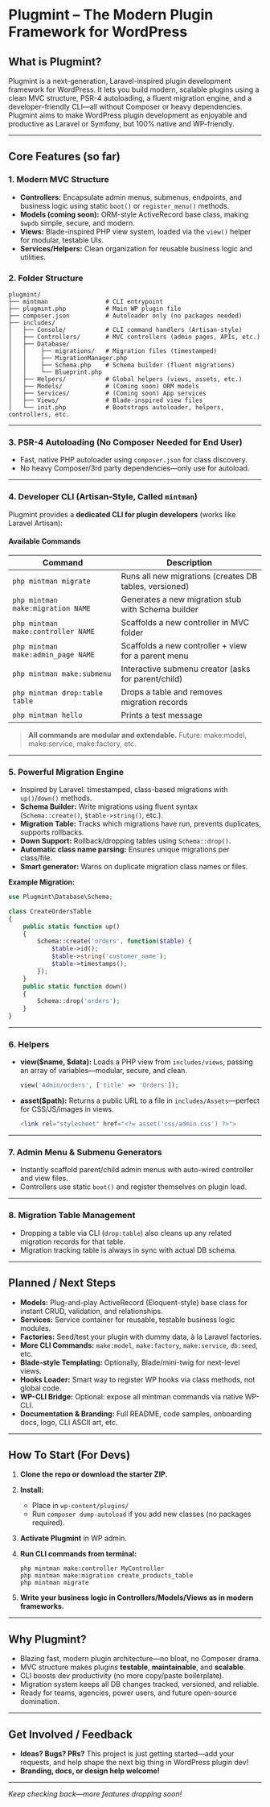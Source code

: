 # Plugmint – The Modern Plugin Framework for WordPress

## **What is Plugmint?**

Plugmint is a next-generation, Laravel-inspired plugin development framework for WordPress. It lets you build modern, scalable plugins using a clean MVC structure, PSR-4 autoloading, a fluent migration engine, and a developer-friendly CLI—all without Composer or heavy dependencies.
Plugmint aims to make WordPress plugin development as enjoyable and productive as Laravel or Symfony, but 100% native and WP-friendly.

---

## **Core Features (so far)**

### 1. **Modern MVC Structure**

* **Controllers:** Encapsulate admin menus, submenus, endpoints, and business logic using static `boot()` or `register_menu()` methods.
* **Models (coming soon):** ORM-style ActiveRecord base class, making `$wpdb` simple, secure, and modern.
* **Views:** Blade-inspired PHP view system, loaded via the `view()` helper for modular, testable UIs.
* **Services/Helpers:** Clean organization for reusable business logic and utilities.

### 2. **Folder Structure**

```
plugmint/
├── mintman                # CLI entrypoint
├── plugmint.php           # Main WP plugin file
├── composer.json          # Autoloader only (no packages needed)
├── includes/
│   ├── Console/           # CLI command handlers (Artisan-style)
│   ├── Controllers/       # MVC controllers (admin pages, APIs, etc.)
│   ├── Database/
│   │    ├── migrations/   # Migration files (timestamped)
│   │    ├── MigrationManager.php
│   │    ├── Schema.php    # Schema builder (fluent migrations)
│   │    └── Blueprint.php
│   ├── Helpers/           # Global helpers (views, assets, etc.)
│   ├── Models/            # (Coming soon) ORM models
│   ├── Services/          # (Coming soon) App services
│   ├── Views/             # Blade-inspired view files
│   └── init.php           # Bootstraps autoloader, helpers, controllers, etc.
```

---

### 3. **PSR-4 Autoloading (No Composer Needed for End User)**

* Fast, native PHP autoloader using `composer.json` for class discovery.
* No heavy Composer/3rd party dependencies—only use for autoload.

---

### 4. **Developer CLI (Artisan-Style, Called `mintman`)**

Plugmint provides a **dedicated CLI for plugin developers** (works like Laravel Artisan):

#### **Available Commands**

| Command                            | Description                                            |
| ---------------------------------- | ------------------------------------------------------ |
| `php mintman migrate`              | Runs all new migrations (creates DB tables, versioned) |
| `php mintman make:migration NAME`  | Generates a new migration stub with Schema builder     |
| `php mintman make:controller NAME` | Scaffolds a new controller in MVC folder               |
| `php mintman make:admin_page NAME` | Scaffolds a new controller + view for a parent menu    |
| `php mintman make:submenu`         | Interactive submenu creator (asks for parent/child)    |
| `php mintman drop:table table`     | Drops a table and removes migration records            |
| `php mintman hello`                | Prints a test message                                  |

> **All commands are modular and extendable.**
> Future: make\:model, make\:service, make\:factory, etc.

---

### 5. **Powerful Migration Engine**

* Inspired by Laravel: timestamped, class-based migrations with `up()`/`down()` methods.
* **Schema Builder:** Write migrations using fluent syntax (`Schema::create()`, `$table->string()`, etc.).
* **Migration Table:** Tracks which migrations have run, prevents duplicates, supports rollbacks.
* **Down Support:** Rollback/dropping tables using `Schema::drop()`.
* **Automatic class name parsing:** Ensures unique migrations per class/file.
* **Smart generator:** Warns on duplicate migration class names or files.

**Example Migration:**

```php
use Plugmint\Database\Schema;

class CreateOrdersTable
{
    public static function up()
    {
        Schema::create('orders', function($table) {
            $table->id();
            $table->string('customer_name');
            $table->timestamps();
        });
    }
    public static function down()
    {
        Schema::drop('orders');
    }
}
```

---

### 6. **Helpers**

* **view(\$name, \$data):**
  Loads a PHP view from `includes/views`, passing an array of variables—modular, secure, and clean.

  ```php
  view('Admin/orders', ['title' => 'Orders']);
  ```
* **asset(\$path):**
  Returns a public URL to a file in `includes/Assets`—perfect for CSS/JS/images in views.

  ```php
  <link rel="stylesheet" href="<?= asset('css/admin.css') ?>">
  ```

---

### 7. **Admin Menu & Submenu Generators**

* Instantly scaffold parent/child admin menus with auto-wired controller and view files.
* Controllers use static `boot()` and register themselves on plugin load.

---

### 8. **Migration Table Management**

* Dropping a table via CLI (`drop:table`) also cleans up any related migration records for that table.
* Migration tracking table is always in sync with actual DB schema.

---

## **Planned / Next Steps**

* **Models:**
  Plug-and-play ActiveRecord (Eloquent-style) base class for instant CRUD, validation, and relationships.
* **Services:**
  Service container for reusable, testable business logic modules.
* **Factories:**
  Seed/test your plugin with dummy data, à la Laravel factories.
* **More CLI Commands:**
  `make:model`, `make:factory`, `make:service`, `db:seed`, etc.
* **Blade-style Templating:**
  Optionally, Blade/mini-twig for next-level views.
* **Hooks Loader:**
  Smart way to register WP hooks via class methods, not global code.
* **WP-CLI Bridge:**
  Optional: expose all mintman commands via native WP-CLI.
* **Documentation & Branding:**
  Full README, code samples, onboarding docs, logo, CLI ASCII art, etc.

---

## **How To Start (For Devs)**

1. **Clone the repo or download the starter ZIP.**
2. **Install:**

   * Place in `wp-content/plugins/`
   * Run `composer dump-autoload` if you add new classes (no packages required).
3. **Activate Plugmint** in WP admin.
4. **Run CLI commands from terminal:**

   ```
   php mintman make:controller MyController
   php mintman make:migration create_products_table
   php mintman migrate
   ```
5. **Write your business logic in Controllers/Models/Views as in modern frameworks.**

---

## **Why Plugmint?**

* Blazing fast, modern plugin architecture—no bloat, no Composer drama.
* MVC structure makes plugins **testable**, **maintainable**, and **scalable**.
* CLI boosts dev productivity (no more copy/paste boilerplate).
* Migration system keeps all DB changes tracked, versioned, and reliable.
* Ready for teams, agencies, power users, and future open-source domination.

---

## **Get Involved / Feedback**

* **Ideas? Bugs? PRs?**
  This project is just getting started—add your requests, and help shape the next big thing in WordPress plugin dev!
* **Branding, docs, or design help welcome!**

---

*Keep checking back—more features dropping soon!*